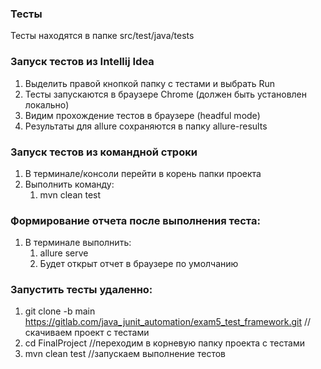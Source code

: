 ### Тесты
Тесты находятся в папке src/test/java/tests

### Запуск тестов из Intellij Idea
1. Выделить правой кнопкой папку с тестами и выбрать Run
2. Тесты запускаются в браузере Chrome (должен быть установлен локально)
3. Видим прохождение тестов в браузере (headful mode)
4. Результаты для allure сохраняются в папку allure-results

### Запуск тестов из командной строки
1. В терминале/консоли перейти в корень папки проекта
2. Выполнить команду:
    1. mvn clean test

### Формирование отчета после выполнения теста:
1. В терминале выполнить:
   1. allure serve
   2. Будет открыт отчет в браузере по умолчанию

### Запустить тесты удаленно:
1. git clone -b main https://gitlab.com/java_junit_automation/exam5_test_framework.git //скачиваем проект с тестами
2. cd FinalProject //переходим в корневую папку проекта с тестами
3. mvn clean test //запускаем выполнение тестов
